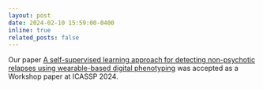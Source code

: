 ```yaml
---
layout: post
date: 2024-02-10 15:59:00-0400
inline: true
related_posts: false
---
```


Our paper <a href="https://ieeexplore.ieee.org/abstract/document/10627012">A self-supervised learning approach for detecting non-psychotic relapses using wearable-based digital phenotyping</a> was accepted as a Workshop paper at ICASSP 2024.
